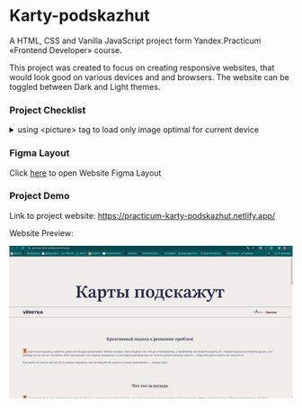 # Karty-podskazhut

A HTML, CSS and Vanilla JavaScript project form Yandex.Practicum «Frontend Developer» course.

This project was created to focus on creating responsive websites, that would look good on various devices and and browsers. The website can be toggled between Dark and Light themes.

### Project Checklist

<details>
  <summary>using &lt;picture&gt; tag to load only image optimal for current device</summary>
  <pre><code class="language-html">&lt;picture&gt;
    &lt;source srcset="example.webp" type="image/webp"&gt;
    &lt;source srcset="example.jpg" type="image/jpeg"&gt;
    &lt;img src="example.jpg" alt="Description"&gt;
  &lt;/picture&gt;</code></pre>
</details>

### Figma Layout

Click [here](<https://www.figma.com/file/wdZurx6BngCbVUyOI3paLi/%235-%D0%9A%D0%B0%D1%80%D1%82%D1%8B-%D0%BF%D0%BE%D0%B4%D1%81%D0%BA%D0%B0%D0%B6%D1%83%D1%82-(Copy)?type=design&node-id=0%3A1&mode=dev&t=voAdteEyJsmzYBzi-1>) to open Website Figma Layout

### Project Demo

Link to project website: https://practicum-karty-podskazhut.netlify.app/

Website Preview:

![Website Demo](./images/demo.gif)
